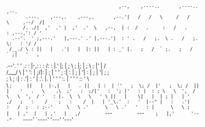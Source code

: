                                                                                          
                                             ,--,    ,----..       ,----..          ,--. 
           .---.    ,---,.    ,---,.       ,--.'|   /   /   \     /   /   \     ,--/  /| 
          /. ./|  ,'  .' |  ,'  .'  \   ,--,  | :  /   .     :   /   .     : ,---,': / ' 
      .--'.  ' ;,---.'   |,---.' .' |,---.'|  : ' .   /   ;.  \ .   /   ;.  \:   : '/ /  
     /__./ \ : ||   |   .'|   |  |: ||   | : _' |.   ;   /  ` ;.   ;   /  ` ;|   '   ,   
 .--'.  '   \' .:   :  |-,:   :  :  /:   : |.'  |;   |  ; \ ; |;   |  ; \ ; |'   |  /    
/___/ \ |    ' ':   |  ;/|:   |    ; |   ' '  ; :|   :  | ; | '|   :  | ; | '|   ;  ;    
;   \  \;      :|   :   .'|   :     \'   |  .'. |.   |  ' ' ' :.   |  ' ' ' ::   '   \   
 \   ;  `      ||   |  |-,|   |   . ||   | :  | ''   ;  \; /  |'   ;  \; /  ||   |    '  
  .   \    .\  ;'   :  ;/|'   :  '; |'   : |  : ; \   \  ',  /  \   \  ',  / '   : |.  \ 
   \   \   ' \ ||   |    \|   |  | ; |   | '  ,/   ;   :    /    ;   :    /  |   | '_\.' 
    :   '  |--" |   :   .'|   :   /  ;   : ;--'     \   \ .'      \   \ .'   '   : |     
     \   \ ;    |   | ,'  |   | ,'   |   ,/          `---`         `---`     ;   |,'     
      '---"     `----'    `----'     '---'                                   '---'       
                                                                                         
